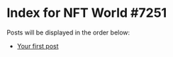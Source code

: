 # Index for NFT World #7251
Posts will be displayed in the order below:

- [Your first post](./001-first.md)

